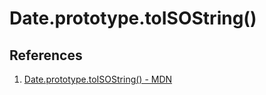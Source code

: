 # Date.prototype.toISOString()

## References

1. [Date.prototype.toISOString() - MDN](https://developer.mozilla.org/en-US/docs/Web/JavaScript/Reference/Global_Objects/Date/toISOString)
